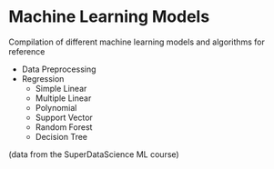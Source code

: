 # Machine Learning Models

Compilation of different machine learning models and algorithms for reference

- Data Preprocessing
- Regression
  - Simple Linear
  - Multiple Linear
  - Polynomial
  - Support Vector
  - Random Forest
  - Decision Tree

(data from the SuperDataScience ML course)
